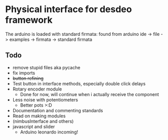 # Physical interface for desdeo framework

The arduino is loaded with standard firmata: found from arduino ide -> file -> examples -> firmata -> standard firmata

## Todo
* remove stupid files aka pycache
* fix imports
* <s>button refining</s>
* Test button in interface methods, especially double click delays
* Rotary encoder module
    * Done for now, will continue when i actually receive the component
* Less noise with potentiometers
    * Better pots >:D
* Documentation and commenting standards
* Read on making modules
* (nimbusInterface and others)
* javascript and slider
    * Arduino leonardo incoming!